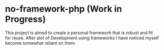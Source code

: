 # no-framework-php (Work in Progress)

This project is aimed to create a personal framework that is robust and fit for reuse. After alot of Development using frameworks I have noticed myself become somewhat reliant on them.
